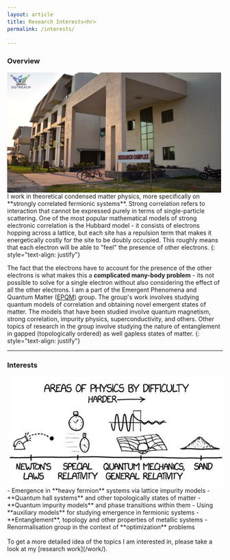 ```yaml
---
layout: article
title: Research Interests<hr>
permalink: /interests/

---
```


### Overview

<img src="/assets/images/iiserk.jpg" style="display: inline; float: left; margin-right: 2em;" width="500"/>
I work in theoretical condensed matter physics, more specifically on **strongly correlated fermionic systems**. Strong correlation refers to interaction that cannot be expressed purely in terms of single-particle scattering. One of the most popular mathematical models of strong electronic correlation is the Hubbard model - it consists of electrons hopping across a lattice, but each site has a repulsion term that makes it energetically costly for the site to be doubly occupied. This roughly means that each electron will be able to "feel" the presence of other electrons.
{: style="text-align: justify"}

The fact that the electrons have to account for the presence of the other electrons is what makes this a **complicated many-body problem** - its not possible to solve for a single electron without also considering the effect of all the other electrons.
I am a part of the Emergent Phenomena and Quantum Matter ([EPQM](https://www.iiserkol.ac.in/~slal/index.html)) group. The group's work involves studying quantum models of correlation and obtaining novel emergent states of matter. The models that have been studied involve quantum magnetism, strong correlation, impurity physics, superconductivity, and others. Other topics of research in the group involve studying the nature of entanglement in gapped (topologically ordered) as well gapless states of matter.
{: style="text-align: justify"}

---

### Interests

<div markdown="1">
<img src="/assets/images/xkcd-sand.jpg" style="display: inline; float: right; margin-left: 2em;" width="500"/>
- Emergence in **heavy fermion** systems via lattice impurity models
- **Quantum hall systems** and other topologically states of matter
- **Quantum impurity models** and phase transitions within them
- Using **auxiliary models** for studying emergence in fermionic systems
- **Entanglement**, topology and other properties of metallic systems
- Renormalisation group in the context of **optimization** problems
</div>
<br>
To get a more detailed idea of the topics I am interested in, please take a look at my [research work](/work/).
